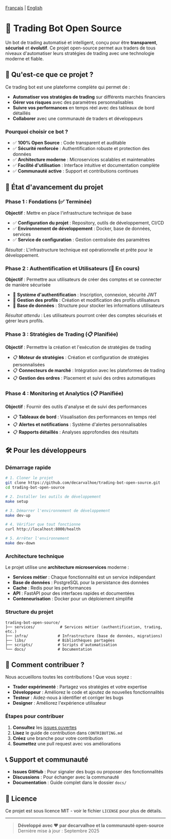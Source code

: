 [Français](README.md) | [English](README.en.md)

# 🤖 Trading Bot Open Source

Un bot de trading automatisé et intelligent, conçu pour être **transparent**, **sécurisé** et **évolutif**. Ce projet open-source permet aux traders de tous niveaux d'automatiser leurs stratégies de trading avec une technologie moderne et fiable.

## 🎯 Qu'est-ce que ce projet ?

Ce trading bot est une plateforme complète qui permet de :

- **Automatiser vos stratégies de trading** sur différents marchés financiers
- **Gérer vos risques** avec des paramètres personnalisables
- **Suivre vos performances** en temps réel avec des tableaux de bord détaillés
- **Collaborer** avec une communauté de traders et développeurs

### Pourquoi choisir ce bot ?

- ✅ **100% Open Source** : Code transparent et auditable
- ✅ **Sécurité renforcée** : Authentification robuste et protection des données
- ✅ **Architecture moderne** : Microservices scalables et maintenables
- ✅ **Facilité d'utilisation** : Interface intuitive et documentation complète
- ✅ **Communauté active** : Support et contributions continues

## 🚀 État d'avancement du projet

### Phase 1 : Fondations (✅ Terminée)
**Objectif** : Mettre en place l'infrastructure technique de base

- ✅ **Configuration du projet** : Repository, outils de développement, CI/CD
- ✅ **Environnement de développement** : Docker, base de données, services
- ✅ **Service de configuration** : Gestion centralisée des paramètres

*Résultat* : L'infrastructure technique est opérationnelle et prête pour le développement.

### Phase 2 : Authentification et Utilisateurs (🔄 En cours)
**Objectif** : Permettre aux utilisateurs de créer des comptes et se connecter de manière sécurisée

- 🔄 **Système d'authentification** : Inscription, connexion, sécurité JWT
- 🔄 **Gestion des profils** : Création et modification des profils utilisateurs
- 🔄 **Base de données** : Structure pour stocker les informations utilisateurs

*Résultat attendu* : Les utilisateurs pourront créer des comptes sécurisés et gérer leurs profils.

### Phase 3 : Stratégies de Trading (📋 Planifiée)
**Objectif** : Permettre la création et l'exécution de stratégies de trading

- 📋 **Moteur de stratégies** : Création et configuration de stratégies personnalisées
- 📋 **Connecteurs de marché** : Intégration avec les plateformes de trading
- 📋 **Gestion des ordres** : Placement et suivi des ordres automatiques

### Phase 4 : Monitoring et Analytics (📋 Planifiée)
**Objectif** : Fournir des outils d'analyse et de suivi des performances

- 📋 **Tableaux de bord** : Visualisation des performances en temps réel
- 📋 **Alertes et notifications** : Système d'alertes personnalisables
- 📋 **Rapports détaillés** : Analyses approfondies des résultats

## 🛠️ Pour les développeurs

### Démarrage rapide

```bash
# 1. Cloner le projet
git clone https://github.com/decarvalhoe/trading-bot-open-source.git
cd trading-bot-open-source

# 2. Installer les outils de développement
make setup

# 3. Démarrer l'environnement de développement
make dev-up

# 4. Vérifier que tout fonctionne
curl http://localhost:8000/health

# 5. Arrêter l'environnement
make dev-down
```

### Architecture technique

Le projet utilise une **architecture microservices** moderne :

- **Services métier** : Chaque fonctionnalité est un service indépendant
- **Base de données** : PostgreSQL pour la persistance des données
- **Cache** : Redis pour les performances
- **API** : FastAPI pour des interfaces rapides et documentées
- **Conteneurisation** : Docker pour un déploiement simplifié

### Structure du projet

```
trading-bot-open-source/
├── services/           # Services métier (authentification, trading, etc.)
├── infra/             # Infrastructure (base de données, migrations)
├── libs/              # Bibliothèques partagées
├── scripts/           # Scripts d'automatisation
└── docs/              # Documentation
```

## 🤝 Comment contribuer ?

Nous accueillons toutes les contributions ! Que vous soyez :

- **Trader expérimenté** : Partagez vos stratégies et votre expertise
- **Développeur** : Améliorez le code et ajoutez de nouvelles fonctionnalités
- **Testeur** : Aidez-nous à identifier et corriger les bugs
- **Designer** : Améliorez l'expérience utilisateur

### Étapes pour contribuer

1. **Consultez** les [issues ouvertes](https://github.com/decarvalhoe/trading-bot-open-source/issues)
2. **Lisez** le guide de contribution dans `CONTRIBUTING.md`
3. **Créez** une branche pour votre contribution
4. **Soumettez** une pull request avec vos améliorations

## 📞 Support et communauté

- **Issues GitHub** : Pour signaler des bugs ou proposer des fonctionnalités
- **Discussions** : Pour échanger avec la communauté
- **Documentation** : Guide complet dans le dossier `docs/`

## 📄 Licence

Ce projet est sous licence MIT - voir le fichier `LICENSE` pour plus de détails.

---

> **Développé avec ❤️ par decarvalhoe et la communauté open-source**
> Dernière mise à jour : Septembre 2025
